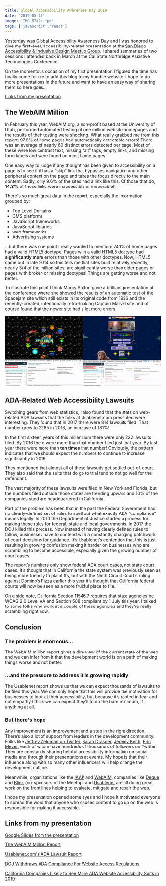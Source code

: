 ```yaml
---
title: Global Accessibility Awareness Day 2019
date: '2019-05-17'
image: 'IMG_5741a.jpg'
tags: ['javascript','react']
---
```


Yesterday was Global Accessibility Awareness Day and I was honored to give my first-ever, accessibility-related presentation at the [San Diego Accessibility & Inclusive Design Meetup Group](https://www.meetup.com/a11ySD/). I shared summaries of two sessions I attended back in March at the Cal State Northridge Assistive Technologies Conference.

On the momentous occasion of my first presentation I figured the time has finally come for me to add this blog to my humble website. I hope to do more presentations in the future and want to have an easy way of sharing them so here goes...

[Links from my presentation](#links-from-my-presentation)

## The WebAIM Million

In February this year, WebAIM.org, a non-profit based at the University of Utah, performed automated testing of one million website homepages and the results of their testing were shocking. What really grabbed me from this report: 97.8% of home pages had automatically detectable errors! There was an average of nearly 60 distinct errors detected per page. Most of these were low contrast text, missing “alt” tags, empty links, and missing form labels and were found on most home pages.

One easy way to judge if any thought has been given to accessibility on a page is to see if it has a “skip” link that bypasses navigation and other peripheral content on the page and takes the focus directly to the main content. Sadly, only 9.6% of the sites had a link like this. Of those that do, **14.3%** of those links were inaccessible or inoperable!!

There's so much great data in the report, especially the information grouped by:

* Top Level Domains
* CMS platforms
* JavaScript frameworks
* JavaScript libraries
* web frameworks
* Advertising systems

...but there was one point I really wanted to mention: 74.1% of home pages had a valid HTML5 doctype. Pages with a valid HTML5 doctype had **significantly more** errors than those with other doctypes. Now, HTML5 came out in late 2014 so this tells me that sites built relatively recently, nearly 3/4 of the million sites, are significantly worse than older pages or pages with broken or missing doctypes! Things are getting worse and not better.

To illustrate this point I think Marcy Sutton gave a brilliant presentation at the conference where she showed the results of an automatic test of the Spacejam site which still exists in its original code from 1996 and the recently-created, intentionally retro-looking Captain Marvel site and of course found that the newer site had a lot more errors.

![The Space Jam website home page showing the Deque aXe tool detecting 11 errors and the Captain Marvel website home page showing the Deque aXe tool detecting 58 errors](./retro-sites.jpg "Space Jam home page from 1996 compared to the recently created Captain Marvel home page")

## ADA-Related Web Accessibility Lawsuits

Switching gears from web statistics, I also found that the stats on web-related ADA lawsuits that the folks at Usablenet.com presented were interesting. They found that in 2017 there were 814 lawsuits filed. That number grew to 2285 in 2018, an increase of 181%!

In the first sixteen years of this millennium there were only 222 lawsuits filed. By 2016 there were more than that number filed just that year. By last year there were more than **ten times** that number! Obviously, the pattern indicates that we should expect the numbers to continue to increase significantly in 2019.

They mentioned that almost all of these lawsuits get settled out-of-court. They also said that the suits that do go to trial tend to not go well for the defendant.

The vast majority of these lawsuits were filed in New York and Florida, but the numbers filed outside those states are trending upward and 10% of the companies sued are headquartered in California.

Part of the problem has been that in the past the Federal Government had no clearly-defined set of rules to spell out what exactly ADA “compliance” means legally. In 2010 the Department of Justice started a process for making these rules for federal, state and local governments. In 2017 the DOJ killed this process. Now instead of having clearly defined rules to follow, businesses have to contend with a constantly changing patchwork of court decisions for guidance. It’s Usablenet’s contention that this is just resulting in growing confusion making it harder on businesses who are scrambling to become accessible, especially given the growing number of court cases.

The report’s numbers only show federal ADA court cases, not state court cases. It’s thought that in California the state system was previously seen as being more friendly to plaintiffs, but with the Ninth Circuit Court’s ruling against Domino’s Pizza earlier this year it’s thought that California federal courts will now be seen as a more fruitful place to file.

On a side note, California  Section 11546.7 requires that state agencies be WCAG 2.0 Level AA and Section 508 compliant by 1 July this year. I talked to some folks who work at a couple of these agencies and they’re really scrambling right now.

## Conclusion

### The problem is enormous...

The WebAIM million report gives a dire view of the current state of the web and we can infer from it that the development world is on a path of making things worse and not better.

### ...and the pressure to address it is growing rapidly

The Usablenet report shows us that we can expect thousands of lawsuits to be filed this year. We can only hope that this will provide the motivation for businesses to look at their accessibility, but because it’s rooted in fear and not empathy I think we can expect they’ll to do the bare minimum, if anything at all.

### But there's hope

Any improvement is an improvement and a step in the right direction. There’s also a lot of support from leaders in the development community. Folks like [Jeffrey Zeldman<span class="sr-only"> on Twitter</span>](https://twitter.com/zeldman), [Sarah Drasner](https://twitter.com/sarah_edo "on Twitter"), [Jeremy Keith](https://twitter.com/adactio "on Twitter"), [Eric Meyer](https://twitter.com/meyerweb "on Twitter"), each of whom have hundreds of thousands of followers on Twitter. They are constantly sharing helpful accessibility information on social media and through their presentations at events. My hope is that their influence along with so many other influencers will help change the development culture.

Meanwhile, organizations like the [IAAP](https://twitter.com/IAAPOrg "on Twitter") and [WebAIM](https://twitter.com/WebAIM "on Twitter"), companies like [Deque](https://twitter.com/dequesystems "on Twitter") and [Blink](https://twitter.com/BlinkUX "on Twitter") (co-sponsors of the Meetup) and [Usablenet](https://twitter.com/Usablenet "on Twitter") are all doing great work on the front lines helping to evaluate, mitigate and repair the web.


I hope my presentation opened some eyes and I hope it motivated everyone to spread the word that anyone who causes content to go up on the web is responsible for making it accessible.

## Links from my presentation

[Google Slides from the presentation](https://dpc.llc/numbers)

[The WebAIM Million Report](https://webaim.org/projects/million)

[Usablenet.com's ADA Lawsuit Report](https://blog.usablenet.com/2018-ada-web-accessibility-lawsuit-recap-report)

[DOJ Withdraws ADA Compliance For Website Access Regulations](https://cielo24.com/2018/01/doj-withdraws-ada-compliance-for-website-access-regulations/)

[California Companies Likely to See More ADA Website Accessibility Suits in 2019](https://www.law.com/corpcounsel/2019/02/06/california-companies-likely-to-see-more-ada-website-accessibility-suits-in-2019/)
